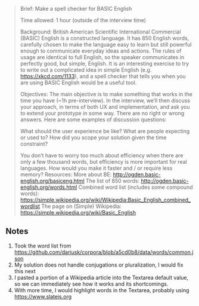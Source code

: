 > Brief: Make a spell checker for BASIC English
> 
> Time allowed: 1 hour (outside of the interview time)
> 
> Background: British American Scientific International Commercial (BASIC) English is a constructed language. It has 850 English words, carefully chosen to make the language easy to learn but still powerful enough to communicate everyday ideas and actions. The rules of usage are identical to full English, so the speaker communicates in perfectly good, but simple, English.
> It is an interesting exercise to try to write out a complicated idea in simple English (e.g. https://xkcd.com/1133), and a spell checker that tells you when you are using BASIC English would be a useful tool.
> 
> Objectives: The main objective is to make something that works in the time you have (~1h pre-interview). In the interview, we’ll then discuss your approach, in terms of both UX and implementation, and ask you to extend your prototype in some way. There are no right or wrong answers. Here are some examples of discussion questions:
> 
> What should the user experience be like? What are people expecting or used to? How did you scope your solution given the time constraint?
> 
> You don’t have to worry too much about efficiency when there are only a few thousand words, but efficiency is more important for real languages. How would you make it faster and / or require less memory?
> Resources: More about BE:
> http://ogden.basic-english.org/basiceng.html
> The list of 850 words:
> http://ogden.basic-english.org/words.html
> Combined word list (includes some compound words):
> https://simple.wikipedia.org/wiki/Wikipedia:Basic_English_combined_wordlist
> The page on (Simple) Wikipedia:
> https://simple.wikipedia.org/wiki/Basic_English


## Notes

1. Took the word list from https://github.com/dariusk/corpora/blob/a5cd0b8/data/words/common.json
2. My solution does not handle conjugations or pluralization, I would fix this next
3. I pasted a portion of a Wikipedia article into the Textarea default value, so we can immediately see how it works and its shortcomings.
4. With more time, I would highlight words in the Textarea, probably using https://www.slatejs.org
